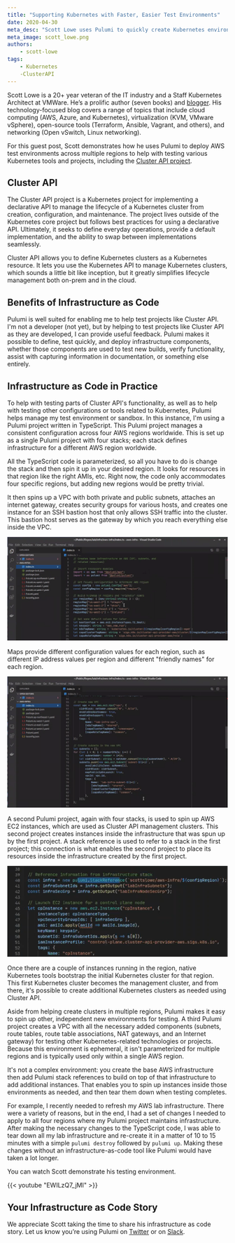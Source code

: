 ```yaml
---
title: "Supporting Kubernetes with Faster, Easier Test Environments"
date: 2020-04-30
meta_desc: "Scott Lowe uses Pulumi to quickly create Kubernetes environments for testing."
meta_image: scott_lowe.png
authors:
    - scott-lowe
tags:
    - Kubernetes
    -ClusterAPI
---
```


Scott Lowe is a 20+ year veteran of the IT industry and a Staff Kubernetes Architect at VMWare. He’s a prolific author (seven books) and [blogger](https://blog.scottlowe.org). His technology-focused blog covers a range of topics that include cloud computing (AWS, Azure, and Kubernetes), virtualization (KVM, VMware vSphere), open-source tools (Terraform, Ansible, Vagrant, and others), and networking (Open vSwitch, Linux networking).

For this guest post, Scott demonstrates how he uses Pulumi to deploy AWS test environments across multiple regions to help with testing various Kubernetes tools and projects, including the [Cluster API project](https://github.com/kubernetes-sigs/cluster-api).

<!--more-->

## Cluster API

The Cluster API project is a Kubernetes project for implementing a declarative API to manage the lifecycle of a Kubernetes cluster from creation, configuration, and maintenance. The project lives outside of the Kubernetes core project but follows best practices for using a declarative API. Ultimately, it seeks to define everyday operations, provide a default implementation, and the ability to swap between implementations seamlessly.

Cluster API allows you to define Kubernetes clusters as a Kubernetes resource. It lets you use the Kubernetes API to manage Kubernetes clusters, which sounds a little bit like inception, but it greatly simplifies lifecycle management both on-prem and in the cloud.

## Benefits of Infrastructure as Code

Pulumi is well suited for enabling me to help test projects like Cluster API. I'm not a developer (not yet), but by helping to test projects like Cluster API as they are developed, I can provide useful feedback. Pulumi makes it possible to define, test quickly, and deploy infrastructure components, whether those components are used to test new builds, verify functionality, assist with capturing information in documentation, or something else entirely.

## Infrastructure as Code in Practice

To help with testing parts of Cluster API's functionality, as well as to help with testing other configurations or tools related to Kubernetes, Pulumi helps manage my test environment or sandbox. In this instance, I'm using a Pulumi project written in TypeScript. This Pulumi project manages a consistent configuration across four AWS regions worldwide. This is set up as a single Pulumi project with four stacks; each stack defines infrastructure for a different AWS region worldwide.

All the TypeScript code is parameterized, so all you have to do is change the stack and then spin it up in your desired region. It looks for resources in that region like the right AMIs, etc. Right now, the code only accommodates four specific regions, but adding new regions would be pretty trivial.

It then spins up a VPC with both private and public subnets, attaches an internet gateway, creates security groups for various hosts, and creates one instance for an SSH bastion host that only allows SSH traffic into the cluster. This bastion host serves as the gateway by which you reach everything else inside the VPC.

![VPCs](./scott_lowe_1.png)

Maps provide different configuration values for each region, such as different IP address values per region and different "friendly names" for each region.

![Configuration Values](./scott_lowe_2.png)

A second Pulumi project, again with four stacks, is used to spin up AWS EC2 instances, which are used as Cluster API management clusters. This second project creates instances inside the infrastructure that was spun up by the first project. A stack reference is used to refer to a stack in the first project; this connection is what enables the second project to place its resources inside the infrastructure created by the first project.

![Cluster API](./scott_lowe_3.png)

Once there are a couple of instances running in the region, native Kubernetes tools bootstrap the initial Kubernetes cluster for that region. This first Kubernetes cluster becomes the management cluster, and from there, it's possible to create additional Kubernetes clusters as needed using Cluster API.

Aside from helping create clusters in multiple regions, Pulumi makes it easy to spin up other, independent new environments for testing. A third Pulumi project creates a VPC with all the necessary added components (subnets, route tables, route table associations, NAT gateways, and an Internet gateway) for testing other Kubernetes-related technologies or projects. Because this environment is ephemeral, it isn't parameterized for multiple regions and is typically used only within a single AWS region.

It's not a complex environment: you create the base AWS infrastructure then add Pulumi stack references to build on top of that infrastructure to add additional instances. That enables you to spin up instances inside those environments as needed, and then tear them down when testing completes.

For example, I recently needed to refresh my AWS lab infrastructure. There were a variety of reasons, but in the end, I had a set of changes I needed to apply to all four regions where my Pulumi project maintains infrastructure. After making the necessary changes to the TypeScript code, I was able to tear down all my lab infrastructure and re-create it in a matter of 10 to 15 minutes with a simple `pulumi destroy` followed by `pulumi up`. Making these changes without an infrastructure-as-code tool like Pulumi would have taken a lot longer.

You can watch Scott demonstrate his testing environment.

{{< youtube "EWILzQ7_jMI" >}}

## Your Infrastructure as Code Story

We appreciate Scott taking the time to share his infrastructure as code story. Let us know you’re using Pulumi on [Twitter](https://twitter.com/pulumicorp) or on [Slack](https://slack.pulumi.com/).
